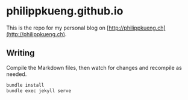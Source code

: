 # philippkueng.github.io

This is the repo for my personal blog on [http://philippkueng.ch](http://philippkueng.ch).

## Writing

Compile the Markdown files, then watch for changes and recompile as needed.

```bash
bundle install
bundle exec jekyll serve
```
